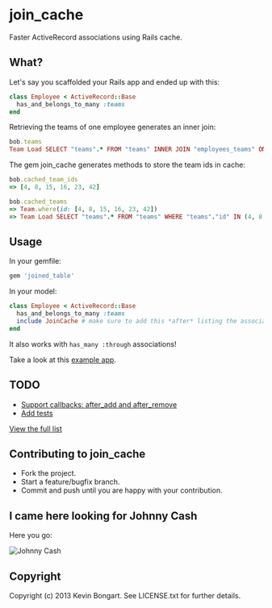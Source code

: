# join_cache

Faster ActiveRecord associations using Rails cache.

## What?

Let's say you scaffolded your Rails app and ended up with this:

```ruby
class Employee < ActiveRecord::Base
  has_and_belongs_to_many :teams
end
```

Retrieving the teams of one employee generates an inner join:

```ruby
bob.teams
Team Load SELECT "teams".* FROM "teams" INNER JOIN "employees_teams" ON "teams"."id" = "employees_teams"."team_id" WHERE "employees_teams"."employee_id" = ?  [["employee_id", 1]]
```

The gem join_cache generates methods to store the team ids in cache:

```ruby
bob.cached_team_ids
=> [4, 8, 15, 16, 23, 42]

bob.cached_teams
=> Team.where(id: [4, 8, 15, 16, 23, 42])
=> Team Load SELECT "teams".* FROM "teams" WHERE "teams"."id" IN (4, 8, 15, 16, 23, 42)
```

## Usage

In your gemfile:

```ruby
gem 'joined_table'
```

In your model:

```ruby
class Employee < ActiveRecord::Base
  has_and_belongs_to_many :teams
  include JoinCache # make sure to add this *after* listing the associations
end
```

It also works with `has_many :through` associations!

Take a look at this [example app](https://github.com/KevinBongart/join_cache_example).

## TODO

* [Support callbacks: after_add and after_remove](https://github.com/KevinBongart/join_cache/issues/2)
* [Add tests](https://github.com/KevinBongart/join_cache/issues/3)

[View the full list](https://github.com/KevinBongart/join_cache/issues)

## Contributing to join_cache

* Fork the project.
* Start a feature/bugfix branch.
* Commit and push until you are happy with your contribution.

## I came here looking for Johnny Cash

Here you go:

![Johnny Cash](http://i.imgur.com/jmt2geX.gif)

## Copyright

Copyright (c) 2013 Kevin Bongart. See LICENSE.txt for
further details.
